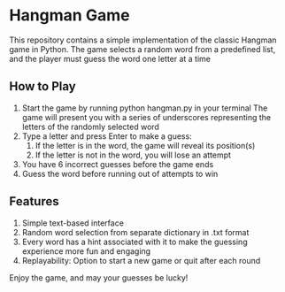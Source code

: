 #  Hangman Game

This repository contains a simple implementation of the classic Hangman game in Python. The game selects a random word from a predefined list, and the player must guess the word one letter at a time
## How to Play
1. Start the game by running python hangman.py in your terminal The game will present you with a series of underscores representing the letters of the randomly selected word
2. Type a letter and press Enter to make a guess:
    1. If the letter is in the word, the game will reveal its position(s)
    2. If the letter is not in the word, you will lose an attempt
3. You have 6 incorrect guesses before the game ends
4. Guess the word before running out of attempts to win

## Features
1. Simple text-based interface
2. Random word selection from separate dictionary in .txt format
3. Every word has a hint associated with it to make the guessing experience more fun and engaging
4. Replayability: Option to start a new game or quit after each round

Enjoy the game, and may your guesses be lucky!
